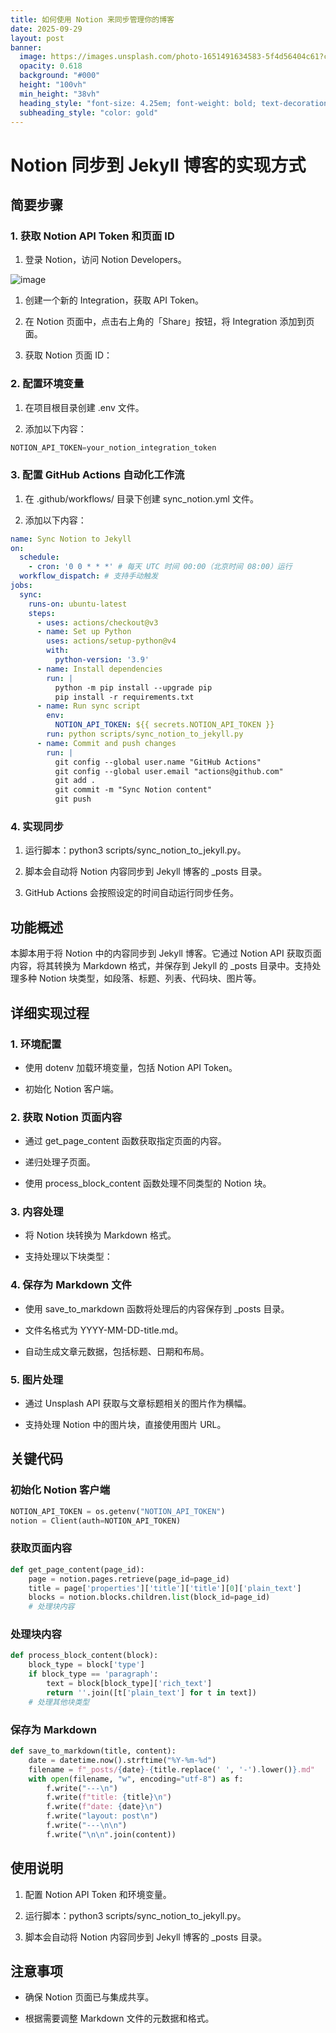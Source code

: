 ```yaml
---
title: 如何使用 Notion 来同步管理你的博客
date: 2025-09-29
layout: post
banner:
  image: https://images.unsplash.com/photo-1651491634583-5f4d56404c61?crop=entropy&cs=tinysrgb&fit=max&fm=jpg&ixid=M3w2OTIwMzJ8MHwxfHJhbmRvbXx8fHx8fHx8fDE3NTkxMTAwOTh8&ixlib=rb-4.1.0&q=80&w=1080
  opacity: 0.618
  background: "#000"
  height: "100vh"
  min_height: "38vh"
  heading_style: "font-size: 4.25em; font-weight: bold; text-decoration: underline"
  subheading_style: "color: gold"
---
```


# Notion 同步到 Jekyll 博客的实现方式

## 简要步骤

### 1. 获取 Notion API Token 和页面 ID

1. 登录 Notion，访问 Notion Developers。

![image](https://prod-files-secure.s3.us-west-2.amazonaws.com/a7a0cc5a-89b9-4cda-8686-1fba0ca52f40/d19c1afe-dea5-4312-9333-786b0ba83054/image.png?X-Amz-Algorithm=AWS4-HMAC-SHA256&X-Amz-Content-Sha256=UNSIGNED-PAYLOAD&X-Amz-Credential=ASIAZI2LB466YX4BEFTC%2F20250929%2Fus-west-2%2Fs3%2Faws4_request&X-Amz-Date=20250929T014138Z&X-Amz-Expires=3600&X-Amz-Security-Token=IQoJb3JpZ2luX2VjEEIaCXVzLXdlc3QtMiJHMEUCIG2PnIVe%2B26z3anaLj%2FseVM3cebuSlz3z9RS7XSb0Eh5AiEAjeoEjZjiZ5bxfOPtubaLKCheqg2xcSsaQ6%2FEMXIkPBwqiAQIy%2F%2F%2F%2F%2F%2F%2F%2F%2F%2F%2FARAAGgw2Mzc0MjMxODM4MDUiDMF7V8ldF6LvnE%2BgQSrcA6w5YHlKGaIoJ6bMVyzfSQCJni4NqcEmAV4jHQsvIdqIdEvgAMujFwM2c85vIbBaEoJW3Toh7ZQ%2FdNuoNbYWo6Mf4JA%2BUTs8L85rEHZB5Cx9I0qCx9YEm8Ja62eFM7m%2FMM78yak98T7nH1KpAYiZ2TnykIS5Zu6%2FDvXRzybCFXumQf1V4KCGDt58JfxUnzg27XqP%2B5p99sFinR2QIeSUmjpsGp8rywpQBQSJzHyScV2iqMH3%2FOT%2FQ7KVXnvR105rjpHBLAJjqD4yfgDZuOLZhqsETcpMfl9uZB3HoAXfEgRWYbdzLxDNMCLiGsyHoST7wAA%2BPbKTc5aP9hUZLcRvSCo6NygX3nmRKaA3LVG%2FQpNrWM18ayZuVdKU6CoDQVkdd%2BgLFQiKlxl4R6pR8zXg32%2BlAHx%2FpHkbUjH6ZgMpCuenKEjLIJzYCWga5a0Z3D8G0Q76ifB%2FrxRKW1xgDPJ6RQ0JA52hauzOJzUpRsV%2F%2FDClo1gLkuoReFCnzNehtVpbEpLxa8LirlX87zCxL4eA%2FFUMuRDuuHWs7TnFV0qj%2Ficq6asktWWiZs5Zh4Jn%2BQquMBeyK%2F2vgZi2FmEkQBpZpLGH44LEB3D8D0pd1TyyWkoSNn9oy5va3YctP2TsMIjB58YGOqUBNsUGUda7SfrXSaloq5pPowCXIbBGjyjVEC71DsKL5wVVUx59zXGGkp3lWW1S4r%2B2H3ArLJ6vaUmjGOyXd%2B44tY2pP26e18UHqzKaGrVy7iz2qFAEn96EWaIkIu1p1sZjgXixR8lMC6dmWaudQctag%2FwN21VYyYGF97vXcza1SIM0B5R3Wby7pVRDrdMslD2grqQNozPepKYwDxxhdUz5tF%2FtFw7I&X-Amz-Signature=8cd052bc43348de1e43bcf80f1ad5ec9c80a03f945ed51f07d1d69bd2335400a&X-Amz-SignedHeaders=host&x-amz-checksum-mode=ENABLED&x-id=GetObject)

1. 创建一个新的 Integration，获取 API Token。

1. 在 Notion 页面中，点击右上角的「Share」按钮，将 Integration 添加到页面。

1. 获取 Notion 页面 ID：


### 2. 配置环境变量

1. 在项目根目录创建 .env 文件。

1. 添加以下内容：

```javascript
NOTION_API_TOKEN=your_notion_integration_token
```

### 3. 配置 GitHub Actions 自动化工作流

1. 在 .github/workflows/ 目录下创建 sync_notion.yml 文件。

1. 添加以下内容：

```yaml
name: Sync Notion to Jekyll
on:
  schedule:
    - cron: '0 0 * * *' # 每天 UTC 时间 00:00（北京时间 08:00）运行
  workflow_dispatch: # 支持手动触发
jobs:
  sync:
    runs-on: ubuntu-latest
    steps:
      - uses: actions/checkout@v3
      - name: Set up Python
        uses: actions/setup-python@v4
        with:
          python-version: '3.9'
      - name: Install dependencies
        run: |
          python -m pip install --upgrade pip
          pip install -r requirements.txt
      - name: Run sync script
        env:
          NOTION_API_TOKEN: ${{ secrets.NOTION_API_TOKEN }}
        run: python scripts/sync_notion_to_jekyll.py
      - name: Commit and push changes
        run: |
          git config --global user.name "GitHub Actions"
          git config --global user.email "actions@github.com"
          git add .
          git commit -m "Sync Notion content"
          git push
```

### 4. 实现同步

1. 运行脚本：python3 scripts/sync_notion_to_jekyll.py。

1. 脚本会自动将 Notion 内容同步到 Jekyll 博客的 _posts 目录。

1. GitHub Actions 会按照设定的时间自动运行同步任务。

## 功能概述

本脚本用于将 Notion 中的内容同步到 Jekyll 博客。它通过 Notion API 获取页面内容，将其转换为 Markdown 格式，并保存到 Jekyll 的 _posts 目录中。支持处理多种 Notion 块类型，如段落、标题、列表、代码块、图片等。

## 详细实现过程

### 1. 环境配置

- 使用 dotenv 加载环境变量，包括 Notion API Token。

- 初始化 Notion 客户端。

### 2. 获取 Notion 页面内容

- 通过 get_page_content 函数获取指定页面的内容。

- 递归处理子页面。

- 使用 process_block_content 函数处理不同类型的 Notion 块。

### 3. 内容处理

- 将 Notion 块转换为 Markdown 格式。

- 支持处理以下块类型：


### 4. 保存为 Markdown 文件

- 使用 save_to_markdown 函数将处理后的内容保存到 _posts 目录。

- 文件名格式为 YYYY-MM-DD-title.md。

- 自动生成文章元数据，包括标题、日期和布局。

### 5. 图片处理

- 通过 Unsplash API 获取与文章标题相关的图片作为横幅。

- 支持处理 Notion 中的图片块，直接使用图片 URL。

## 关键代码

### 初始化 Notion 客户端

```python
NOTION_API_TOKEN = os.getenv("NOTION_API_TOKEN")
notion = Client(auth=NOTION_API_TOKEN)
```

### 获取页面内容

```python
def get_page_content(page_id):
    page = notion.pages.retrieve(page_id=page_id)
    title = page['properties']['title']['title'][0]['plain_text']
    blocks = notion.blocks.children.list(block_id=page_id)
    # 处理块内容
```

### 处理块内容

```python
def process_block_content(block):
    block_type = block['type']
    if block_type == 'paragraph':
        text = block[block_type]['rich_text']
        return ''.join([t['plain_text'] for t in text])
    # 处理其他块类型
```

### 保存为 Markdown

```python
def save_to_markdown(title, content):
    date = datetime.now().strftime("%Y-%m-%d")
    filename = f"_posts/{date}-{title.replace(' ', '-').lower()}.md"
    with open(filename, "w", encoding="utf-8") as f:
        f.write("---\n")
        f.write(f"title: {title}\n")
        f.write(f"date: {date}\n")
        f.write("layout: post\n")
        f.write("---\n\n")
        f.write("\n\n".join(content))
```

## 使用说明

1. 配置 Notion API Token 和环境变量。

1. 运行脚本：python3 scripts/sync_notion_to_jekyll.py。

1. 脚本会自动将 Notion 内容同步到 Jekyll 博客的 _posts 目录。

## 注意事项

- 确保 Notion 页面已与集成共享。

- 根据需要调整 Markdown 文件的元数据和格式。